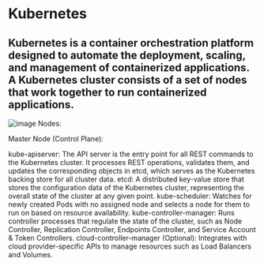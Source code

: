 # Kubernetes
## Kubernetes is a container orchestration platform designed to automate the deployment, scaling, and management of containerized applications. A Kubernetes cluster consists of a set of nodes that work together to run containerized applications. 
![image](https://github.com/Loki-1/Kubernetes/assets/134843197/69b5e016-0048-4fb4-8197-c079cfe1ed67)
Nodes:

Master Node (Control Plane):

kube-apiserver: The API server is the entry point for all REST commands to the Kubernetes cluster. It processes REST operations, validates them, and updates the corresponding objects in etcd, which serves as the Kubernetes backing store for all cluster data.
etcd: A distributed key-value store that stores the configuration data of the Kubernetes cluster, representing the overall state of the cluster at any given point.
kube-scheduler: Watches for newly created Pods with no assigned node and selects a node for them to run on based on resource availability.
kube-controller-manager: Runs controller processes that regulate the state of the cluster, such as Node Controller, Replication Controller, Endpoints Controller, and Service Account & Token Controllers.
cloud-controller-manager (Optional): Integrates with cloud provider-specific APIs to manage resources such as Load Balancers and Volumes.
